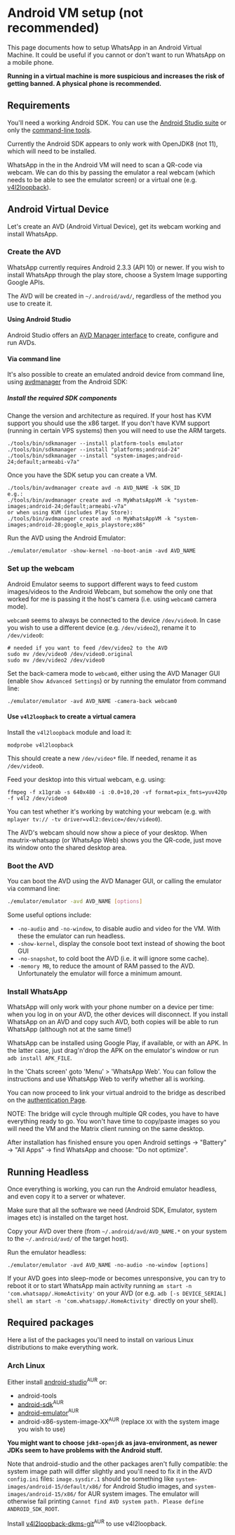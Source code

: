 # Android VM setup (not recommended)
This page documents how to setup WhatsApp in an Android Virtual Machine. It
could be useful if you cannot or don't want to run WhatsApp on a mobile phone.

**Running in a virtual machine is more suspicious and increases the risk of
getting banned. A physical phone is recommended.**

## Requirements
You'll need a working Android SDK. You can use the
[Android Studio suite](https://developer.android.com/studio/) or only the
[command-line tools](https://developer.android.com/studio/#command-tools).

Currently the Android SDK appears to only work with OpenJDK8 (not 11), which
will need to be installed.

WhatsApp in the in the Android VM will need to scan a QR-code via webcam. We can
do this by passing the emulator a real webcam (which needs to be able to see the
emulator screen) or a virtual one (e.g. [v4l2loopback](https://github.com/umlaeute/v4l2loopback)).

## Android Virtual Device

Let's create an AVD (Android Virtual Device), get its webcam working and install
WhatsApp.

### Create the AVD

WhatsApp currently requires Android 2.3.3 (API 10) or newer. If you wish to
install WhatsApp through the play store, choose a System Image supporting Google APIs.

The AVD will be created in `~/.android/avd/`, regardless of the method you use
to create it.

#### Using Android Studio

Android Studio offers an [AVD Manager interface](https://developer.android.com/studio/run/managing-avds)
to create, configure and run AVDs.

#### Via command line

It's also possible to create an emulated android device from command line, using
[avdmanager](https://developer.android.com/studio/command-line/avdmanager) from
the Android SDK:

##### Install the required SDK components

Change the version and architecture as required. If your host has KVM support
you should use the x86 target. If you don't have KVM support (running in certain
VPS systems) then you will need to use the ARM targets.

```shell
./tools/bin/sdkmanager --install platform-tools emulator
./tools/bin/sdkmanager --install "platforms;android-24"
./tools/bin/sdkmanager --install "system-images;android-24;default;armeabi-v7a"
```

Once you have the SDK setup you can create a VM.

```shell
./tools/bin/avdmanager create avd -n AVD_NAME -k SDK_ID
e.g.:
./tools/bin/avdmanager create avd -n MyWhatsAppVM -k "system-images;android-24;default;armeabi-v7a"
or when using KVM (includes Play Store):
./tools/bin/avdmanager create avd -n MyWhatsAppVM -k "system-images;android-28;google_apis_playstore;x86"
```

Run the AVD using the Android Emulator:

```shell
./emulator/emulator -show-kernel -no-boot-anim -avd AVD_NAME
```

### Set up the webcam

Android Emulator seems to support different ways to feed custom images/videos to
the Android Webcam, but somehow the only one that worked for me is passing it
the host's camera (i.e. using `webcam0` camera mode).

`webcam0` seems to always be connected to the device `/dev/video0`. In case you
wish to use a different device (e.g. `/dev/video2`), rename it to `/dev/video0`:

```shell
# needed if you want to feed /dev/video2 to the AVD
sudo mv /dev/video0 /dev/video0.original
sudo mv /dev/video2 /dev/video0
```

Set the back-camera mode to `webcam0`, either using the AVD Manager GUI (enable
`Show Advanced Settings`) or by running the emulator from command line:

```shell
./emulator/emulator -avd AVD_NAME -camera-back webcam0
```

#### Use `v4l2loopback` to create a virtual camera

Install the `v4l2loopback` module and load it:

```shell
modprobe v4l2loopback
```

This should create a new `/dev/video*` file. If needed, rename it as `/dev/video0`.

Feed your desktop into this virtual webcam, e.g. using:

```shell
ffmpeg -f x11grab -s 640x480 -i :0.0+10,20 -vf format=pix_fmts=yuv420p -f v4l2 /dev/video0
```

You can test whether it's working by watching your webcam
(e.g. with `mplayer tv:// -tv driver=v4l2:device=/dev/video0`).

The AVD's webcam should now show a piece of your desktop. When mautrix-whatsapp
(or WhatsApp Web) shows you the QR-code, just move its window onto the shared
desktop area.

### Boot the AVD

You can boot the AVD using the AVD Manager GUI, or calling the emulator via
command line:
```bash
./emulator/emulator -avd AVD_NAME [options]
```

Some useful options include:
* `-no-audio` and `-no-window`, to disable audio and video for the VM. With
  these the emulator can run headless.
* `-show-kernel`, display the console boot text instead of showing the boot GUI
* `-no-snapshot`, to cold boot the AVD (i.e. it will ignore some cache).
* `-memory MB`, to reduce the amount of RAM passed to the AVD. Unfortunately the
  emulator will force a minimum amount.

### Install WhatsApp

WhatsApp will only work with your phone number on a device per time: when you
log in on your AVD, the other devices will disconnect. If you install WhatsApp
on an AVD and copy such AVD, both copies will be able to run WhatsApp (although
not at the same time!)

WhatsApp can be installed using Google Play, if available, or with an APK. In
the latter case, just drag'n'drop the APK on the emulator's window or run
`adb install APK_FILE`.

In the 'Chats screen' goto 'Menu' > 'WhatsApp Web'. You can follow the
instructions and use WhatsApp Web to verify whether all is working.

You can now proceed to link your virtual android to the bridge as described on
the [authentication Page](./authentication.md).

NOTE: The bridge will cycle through multiple QR codes, you have to have
everything ready to go. You won't have time to copy/paste images so you will
need the VM and the Matrix client running on the same desktop.

After installation has finished ensure you open Android settings -> "Battery" ->
"All Apps" -> find WhatsApp and choose: "Do not optimize".

## Running Headless

Once everything is working, you can run the Android emulator headless, and even
copy it to a server or whatever.

Make sure that all the software we need (Android SDK, Emulator, system images
etc) is installed on the target host.

Copy your AVD over there (from `~/.android/avd/AVD_NAME.*` on your system to the
`~/.android/avd/` of the target host).

Run the emulator headless:

```shell
./emulator/emulator -avd AVD_NAME -no-audio -no-window [options]
```

If your AVD goes into sleep-mode or becomes unresponsive, you can try to reboot
it or to start WhatsApp main activity running
`am start -n 'com.whatsapp/.HomeActivity'` on your AVD
(or e.g. `adb [-s DEVICE_SERIAL] shell am start -n 'com.whatsapp/.HomeActivity'`
directly on your shell).

## Required packages

Here a list of the packages you'll need to install on various Linux
distributions to make everything work.

### Arch Linux

Either install [android-studio](https://aur.archlinux.org/packages/android-studio/)<sup>AUR</sup> or:
* android-tools
* [android-sdk](https://aur.archlinux.org/packages/android-sdk/)<sup>AUR</sup>
* [android-emulator](https://aur.archlinux.org/packages/android-emulator/)<sup>AUR</sup>
* android-x86-system-image-XX<sup>AUR</sup> (replace `XX` with the system image
  you wish to use)

**You might want to choose `jdk8-openjdk` as java-environment, as newer JDKs
seem to have problems with the Android stuff.**

Note that android-studio and the other packages aren't fully compatible: the
system image path will differ slightly and you'll need to fix it in the AVD
`config.ini` files: `image.sysdir.1` should be something like
`system-images/android-15/default/x86/` for Android Studio images, and
`system-images/android-15/x86/` for AUR system images. The emulator will
otherwise fail printing `Cannot find AVD system path. Please define ANDROID_SDK_ROOT`.

Install [v4l2loopback-dkms-git](https://aur.archlinux.org/packages/v4l2loopback-dkms-git/)<sup>AUR</sup> to use v4l2loopback.

